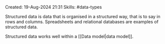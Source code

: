 Created: 19-Aug-2024 21:31
Skills: #data-types

Structured data is data that is organised in a structured way, that is to say in rows and columns. Spreadsheets and relational databases are examples of structured data.

Structured data works well within a [[Data model|data model]].